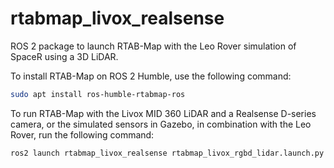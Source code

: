 # rtabmap_livox_realsense
ROS 2 package to launch RTAB-Map with the Leo Rover simulation of SpaceR using a 3D LiDAR.

To install RTAB-Map on ROS 2 Humble, use the following command:

```bash
sudo apt install ros-humble-rtabmap-ros
```

To run RTAB-Map with the Livox MID 360 LiDAR and a Realsense D-series camera, or the simulated sensors in Gazebo, in combination with the Leo Rover, run the following command:

```bash
ros2 launch rtabmap_livox_realsense rtabmap_livox_rgbd_lidar.launch.py
```
